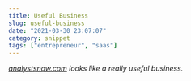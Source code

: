 ```yaml
---
title: Useful Business
slug: useful-business
date: "2021-03-30 23:07:07"
category: snippet
tags: ["entrepreneur", "saas"]
---
```


_[analystsnow.com](http://analystsnow.com) looks like a really useful business._
